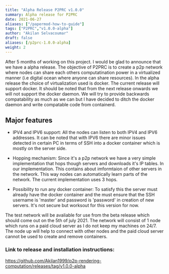 ```yaml
---
title: "Alpha Release P2PRC v1.0.0"
summary: Alpha release for P2PRC
date: 2021-06-27
aliases: ["/papermod-how-to-guide"]
tags: ["P2PRC","v1.0.0-alpha"]
author: "Akilan Selvacoumar"
draft: false
aliases: [/p2prc-1.0.0-alpha]
weight: 2
---
```


After 5 months of working on this project. I would be glad to announce that we 
have a alpha release. The objective of P2PRC is to create a p2p network where nodes 
can share each others computatination power in a virtualized manner (i.e digital 
ocean where anyone can share resources). In the alpha release the choice of
virtualization used is docker. The current release will 
support docker. It should be noted that from the next release onwards we will 
not support the docker daemon. We will try to provide backwards compatability 
as much as we can but I have decided to ditch the docker daemon and write 
compatable code from containerd. 

## Major features 
- IPV4 and IPV6 support: All the nodes can listen to both IPV4 and 
IPV6 addresses. It can be noted that with IPV6 there are minor issues 
detected in certain PC in terms of SSH into a docker container which is 
mostly on the server side. 

- Hopping mechanism: Since it's a p2p network we have a very simple 
implementation that hops though servers and downloads it's IP tables.
In our implementation. This contains about imformtaion of other servers 
in the network. This way nodes can automatically learn parts of the 
network. The current implementation uses 3 hops. 

- Possibility to run any docker container: To satisfy this the server 
must already have the docker container and the must ensure that the 
SSH username is 'master' and password is 'password' in creation of new 
servers. It's not secure but worksout for this version for now. 

The test network will be avaliable for use from the beta release 
which should come out on the 5th of july 2021. The network will 
consist of 1 node which runs on a paid cloud server as I do not 
keep my machines on 24/7. The node up will help to connect with 
other nodes and the paid cloud server cannot be used to create 
and remove containers.

### Link to release and installation instructions:
https://github.com/Akilan1999/p2p-rendering-computation/releases/tag/v1.0.0-alpha


